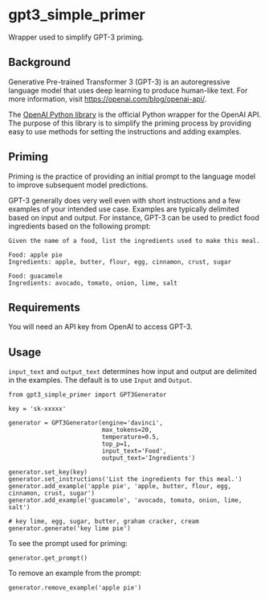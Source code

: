 # gpt3_simple_primer

Wrapper used to simplify GPT-3 priming.

## Background

Generative Pre-trained Transformer 3 (GPT-3) is an autoregressive language model that uses deep learning to produce human-like text. For more information, visit https://openai.com/blog/openai-api/.

The [OpenAI Python library](https://github.com/openai/openai-python) is the official Python wrapper for the OpenAI API. The purpose of this library is to simplify the priming process by providing easy to use methods for setting the instructions and adding examples.

## Priming

Priming is the practice of providing an initial prompt to the language model to improve subsequent model predictions.

GPT-3 generally does very well even with short instructions and a few examples of your intended use case. Examples are typically delimited based on input and output. For instance, GPT-3 can be used to predict food ingredients based on the following prompt:

```
Given the name of a food, list the ingredients used to make this meal.

Food: apple pie
Ingredients: apple, butter, flour, egg, cinnamon, crust, sugar

Food: guacamole
Ingredients: avocado, tomato, onion, lime, salt
```

## Requirements

You will need an API key from OpenAI to access GPT-3.

## Usage

`input_text` and `output_text` determines how input and output are delimited in the examples. The default is to use `Input` and `Output`.

```
from gpt3_simple_primer import GPT3Generator

key = 'sk-xxxxx'

generator = GPT3Generator(engine='davinci',
                          max_tokens=20,
                          temperature=0.5,
                          top_p=1,
                          input_text='Food',
                          output_text='Ingredients')

generator.set_key(key)
generator.set_instructions('List the ingredients for this meal.')
generator.add_example('apple pie', 'apple, butter, flour, egg, cinnamon, crust, sugar')
generator.add_example('guacamole', 'avocado, tomato, onion, lime, salt')

# key lime, egg, sugar, butter, graham cracker, cream
generator.generate('key lime pie')
```

To see the prompt used for priming:

```
generator.get_prompt()
```

To remove an example from the prompt:

```
generator.remove_example('apple pie')
```